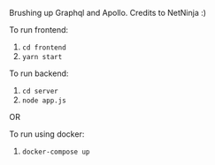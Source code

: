 Brushing up Graphql and Apollo. 
Credits to NetNinja :)

To run frontend:
1. `cd frontend`
2. `yarn start`

To run backend:
1. `cd server`
2. `node app.js`

OR

To run using docker:
1. `docker-compose up`
